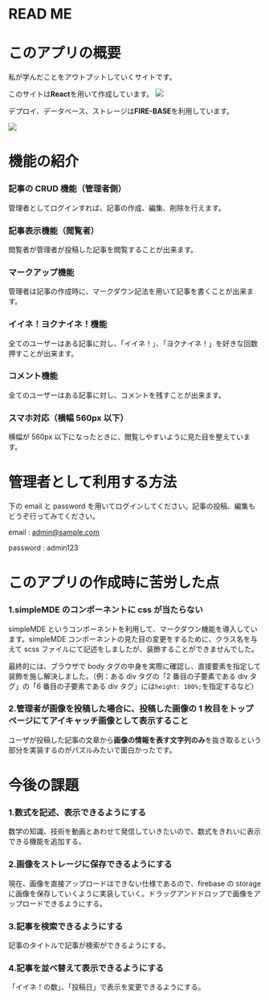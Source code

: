 # READ ME

# このアプリの概要

私が学んだことをアウトプットしていくサイトです。

このサイトは**React**を用いて作成しています。
![](https://www.willstyle.co.jp/w/wp-content/uploads/2016/02/React.jpg)

デプロイ、データベース、ストレージは**FIRE-BASE**を利用しています。

![](https://devops.com.vn/wp-content/uploads/2021/02/firebase.png)

# 機能の紹介

### 記事の CRUD 機能（管理者側）

管理者としてログインすれば、記事の作成、編集、削除を行えます。

### 記事表示機能（閲覧者）

閲覧者が管理者が投稿した記事を閲覧することが出来ます。

### マークアップ機能

管理者は記事の作成時に、マークダウン記法を用いて記事を書くことが出来ます。

### イイネ！ヨクナイネ！機能

全てのユーザーはある記事に対し、「イイネ！」、「ヨクナイネ！」を好きな回数押すことが出来ます。

### コメント機能

全てのユーザーはある記事に対し、コメントを残すことが出来ます。

### スマホ対応（横幅 560px 以下）

横幅が 560px 以下になったときに、閲覧しやすいように見た目を整えています。

# 管理者として利用する方法

下の email と password を用いてログインしてください。記事の投稿、編集もどうぞ行ってみてください。

email : admin@sample.com

password : admin123

# このアプリの作成時に苦労した点

### 1.simpleMDE のコンポーネントに css が当たらない

simpleMDE というコンポーネントを利用して、マークダウン機能を導入しています。simpleMDE コンポーネントの見た目の変更をするために、クラス名を与えて scss ファイルにて記述をしましたが、装飾することができませんでした。

最終的には、ブラウザで body タグの中身を実際に確認し、直接要素を指定して装飾を施し解決しました。（例：ある div タグの「2 番目の子要素である div タグ」の「6 番目の子要素である div タグ」には`height: 100%;`を指定するなど）

### 2.管理者が画像を投稿した場合に、投稿した画像の 1 枚目をトップページにてアイキャッチ画像として表示すること

ユーザが投稿した記事の文章から**画像の情報を表す文字列のみ**を抜き取るという部分を実装するのがパズルみたいで面白かったです。

# 今後の課題

### 1.数式を記述、表示できるようにする

数学の知識、技術を動画とあわせて発信していきたいので、数式をきれいに表示できる機能を追加する。

### 2.画像をストレージに保存できるようにする

現在、画像を直接アップロードはできない仕様であるので、firebase の storage に画像を保存していくように実装していく。ドラッグアンドドロップで画像をアップロードできるようにする。

### 3.記事を検索できるようにする

記事のタイトルで記事が検索ができるようにする。

### 4.記事を並べ替えて表示できるようにする

「イイネ！の数」、「投稿日」で表示を変更できるようにする。
